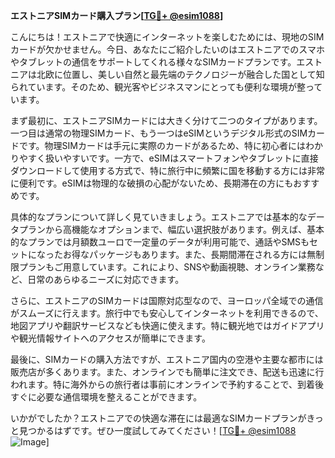 **エストニアSIMカード購入プラン[[TG💪+ @esim1088](https://t.me/s/esim1088)]**

こんにちは！エストニアで快適にインターネットを楽しむためには、現地のSIMカードが欠かせません。今日、あなたにご紹介したいのはエストニアでのスマホやタブレットの通信をサポートしてくれる様々なSIMカードプランです。エストニアは北欧に位置し、美しい自然と最先端のテクノロジーが融合した国として知られています。そのため、観光客やビジネスマンにとっても便利な環境が整っています。

まず最初に、エストニアSIMカードには大きく分けて二つのタイプがあります。一つ目は通常の物理SIMカード、もう一つはeSIMというデジタル形式のSIMカードです。物理SIMカードは手元に実際のカードがあるため、特に初心者にはわかりやすく扱いやすいです。一方で、eSIMはスマートフォンやタブレットに直接ダウンロードして使用する方式で、特に旅行中に頻繁に国を移動する方には非常に便利です。eSIMは物理的な破損の心配がないため、長期滞在の方にもおすすめです。

具体的なプランについて詳しく見ていきましょう。エストニアでは基本的なデータプランから高機能なオプションまで、幅広い選択肢があります。例えば、基本的なプランでは月額数ユーロで一定量のデータが利用可能で、通話やSMSもセットになったお得なパッケージもあります。また、長期間滞在される方には無制限プランもご用意しています。これにより、SNSや動画視聴、オンライン業務など、日常のあらゆるニーズに対応できます。

さらに、エストニアのSIMカードは国際対応型なので、ヨーロッパ全域での通信がスムーズに行えます。旅行中でも安心してインターネットを利用できるので、地図アプリや翻訳サービスなども快適に使えます。特に観光地ではガイドアプリや観光情報サイトへのアクセスが簡単にできます。

最後に、SIMカードの購入方法ですが、エストニア国内の空港や主要な都市には販売店が多くあります。また、オンラインでも簡単に注文でき、配送も迅速に行われます。特に海外からの旅行者は事前にオンラインで予約することで、到着後すぐに必要な通信環境を整えることができます。

いかがでしたか？エストニアでの快適な滞在には最適なSIMカードプランがきっと見つかるはずです。ぜひ一度試してみてください！[[TG💪+ @esim1088](https://t.me/s/esim1088) ![Image](https://i.postimg.cc/Y0z9fWf4/image.png)]